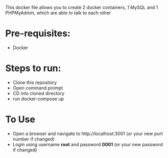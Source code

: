 This docker file allows you to create 2 docker containers, 1 MySQL and 1 PHPMyAdmin, which are able to talk to each other

# Pre-requisites: 
- Docker

# Steps to run:
- Clone this repository
- Open command prompt
- CD into cloned directory
- run docker-compose up

# To Use
- Open a browser and navigate to http://localhost:3001 (or your new port number if changed)
- Login using username **root** and password **0001** (or your new password if changed)